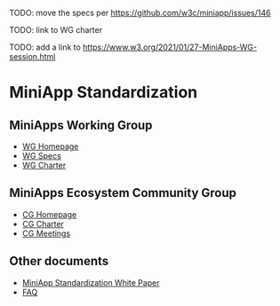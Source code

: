 TODO: move the specs per https://github.com/w3c/miniapp/issues/146

TODO: link to WG charter

TODO: add a link to https://www.w3.org/2021/01/27-MiniApps-WG-session.html

# MiniApp Standardization

## MiniApps Working Group

* [WG Homepage](https://www.w3.org/2021/miniapps/)
* [WG Specs](https://github.com/w3c/miniapp/tree/gh-pages/specs)
* [WG Charter](@@)

## MiniApps Ecosystem Community Group

* [CG Homepage](https://www.w3.org/community/miniapps/)
* [CG Charter](https://w3c.github.io/miniapp/charters/cg.html)
* [CG Meetings](https://github.com/w3c/miniapp/blob/gh-pages/Meetings/Meetings.md)

## Other documents

* [MiniApp Standardization White Paper](https://w3c.github.io/miniapp/white-paper/)
* [FAQ](https://github.com/w3c/miniapp/blob/gh-pages/docs/FAQ.md)

